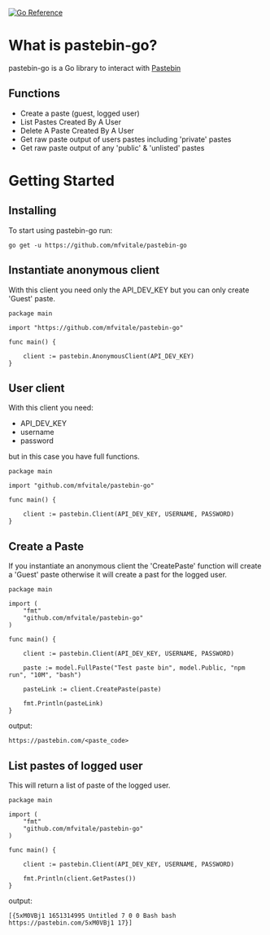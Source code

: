[![Go Reference](https://pkg.go.dev/badge/github.com/mfvitale/pastebin-go.svg)](https://pkg.go.dev/github.com/mfvitale/pastebin-go)

# What is pastebin-go?
pastebin-go is a Go library to interact with [Pastebin](https://pastebin.com/)

## Functions
* Create a paste (guest, logged user)
* List Pastes Created By A User
* Delete A Paste Created By A User
* Get raw paste output of users pastes including 'private' pastes
* Get raw paste output of any 'public' & 'unlisted' pastes

# Getting Started 

## Installing

To start using pastebin-go run:

```shell
go get -u https://github.com/mfvitale/pastebin-go
```

## Instantiate anonymous client

With this client you need only the API_DEV_KEY but you can only create 'Guest' paste.

```
package main

import "https://github.com/mfvitale/pastebin-go"

func main() {
	
    client := pastebin.AnonymousClient(API_DEV_KEY)
}
```

## User client

With this client you need:
* API_DEV_KEY 
* username
* password

but in this case you have full functions.

```
package main

import "github.com/mfvitale/pastebin-go"

func main() {
	
    client := pastebin.Client(API_DEV_KEY, USERNAME, PASSWORD)
}
```

## Create a Paste

If you instantiate an anonymous client the 'CreatePaste' function will create a 'Guest' paste otherwise it will create a past for the logged user. 

```
package main

import (
    "fmt"
    "github.com/mfvitale/pastebin-go"
)

func main() {
	
    client := pastebin.Client(API_DEV_KEY, USERNAME, PASSWORD)

    paste := model.FullPaste("Test paste bin", model.Public, "npm run", "10M", "bash")

    pasteLink := client.CreatePaste(paste)

    fmt.Println(pasteLink)
}
```
output:
```shell
https://pastebin.com/<paste_code>
```

## List pastes of logged user

This will return a list of paste of the logged user.

```
package main

import (
    "fmt"
    "github.com/mfvitale/pastebin-go"
)

func main() {
	
    client := pastebin.Client(API_DEV_KEY, USERNAME, PASSWORD)

    fmt.Println(client.GetPastes())
}
```

output:
```shell
[{5xM0VBj1 1651314995 Untitled 7 0 0 Bash bash https://pastebin.com/5xM0VBj1 17}]
```
